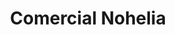 ---
title: "Comercial Nohelia"
url: /santa-cruz-de-la-sierra/comercial-nohelia/
shop: electrónica
---